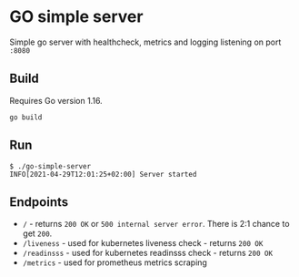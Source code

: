 # GO simple server

Simple go server with healthcheck, metrics and logging listening on port `:8080`

## Build
Requires Go version 1.16.

```
go build
```

## Run
```
$ ./go-simple-server
INFO[2021-04-29T12:01:25+02:00] Server started
```

## Endpoints
* `/` - returns `200 OK` or `500 internal server error`. There is 2:1 chance to get `200`.
* `/liveness` - used for kubernetes liveness check - returns `200 OK`
* `/readinsss` - used for kubernetes readinsss check - returns `200 OK`
* `/metrics` - used for prometheus metrics scraping
